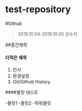 # test-repository
#Github

>2018.10.04-2018.10.05
>강수지

##중간제목

#### 더작은 제목

1. 인사
1. 환경설정
1. Git/Github History

####블릿 테스트

-블릿1
-블릿2
 -하위블릿
